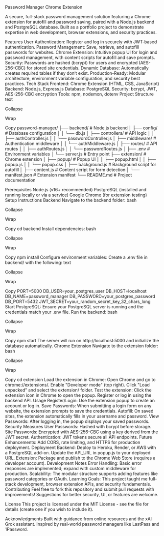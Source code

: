 Password Manager Chrome Extension

A secure, full-stack password management solution featuring a Chrome extension for autofill and password saving, paired with a Node.js backend and PostgreSQL database. Built as a portfolio project to demonstrate expertise in web development, browser extensions, and security practices.

Features
User Authentication: Register and log in securely with JWT-based authentication.
Password Management: Save, retrieve, and autofill passwords for websites.
Chrome Extension: Intuitive popup UI for login and password management, with content scripts for autofill and save prompts.
Security: Passwords are hashed (bcrypt) for users and encrypted (AES-256-CBC) for stored site credentials.
Dynamic Database: Automatically creates required tables if they don’t exist.
Production-Ready: Modular architecture, environment variable configuration, and security best practices.
Tech Stack
Frontend: Chrome Extension (HTML, CSS, JavaScript)
Backend: Node.js, Express.js
Database: PostgreSQL
Security: bcrypt, JWT, AES-256-CBC encryption
Tools: npm, nodemon, dotenv
Project Structure
text

Collapse

Wrap

Copy
password-manager/
├── backend/ # Node.js backend
│ ├── config/ # Database configuration
│ │ └── db.js
│ ├── controllers/ # API logic
│ │ ├── authController.js
│ │ └── passwordController.js
│ ├── middleware/ # Authentication middleware
│ │ └── authMiddleware.js
│ ├── routes/ # API routes
│ │ ├── authRoutes.js
│ │ └── passwordRoutes.js
│ ├── .env # Environment variables
│ └── server.js # Entry point
├── extension/ # Chrome extension
│ ├── popup/ # Popup UI
│ │ ├── popup.html
│ │ ├── popup.js
│ │ └── popup.css
│ ├── background.js # Background script for autofill
│ ├── content.js # Content script for form detection
│ └── manifest.json # Extension manifest
└── README.md # Project documentation

Prerequisites
Node.js (v16+ recommended)
PostgreSQL (installed and running locally or via a service)
Google Chrome (for extension testing)
Setup Instructions
Backend
Navigate to the backend folder:
bash

Collapse

Wrap

Copy
cd backend
Install dependencies:
bash

Collapse

Wrap

Copy
npm install
Configure environment variables:
Create a .env file in backend/ with the following:
text

Collapse

Wrap

Copy
PORT=5000
DB_USER=your_postgres_user
DB_HOST=localhost
DB_NAME=password_manager
DB_PASSWORD=your_postgres_password
DB_PORT=5432
JWT_SECRET=your_random_secret_key_32_chars_long
Start PostgreSQL:
Ensure your PostgreSQL server is running and the credentials match your .env file.
Run the backend:
bash

Collapse

Wrap

Copy
npm start
The server will run on http://localhost:5000 and initialize the database automatically.
Chrome Extension
Navigate to the extension folder:
bash

Collapse

Wrap

Copy
cd extension
Load the extension in Chrome:
Open Chrome and go to chrome://extensions/.
Enable "Developer mode" (top right).
Click "Load unpacked" and select the extension/ folder.
Test the extension:
Click the extension icon in Chrome to open the popup.
Register or log in using the backend API.
Usage
Register/Login: Use the extension popup to create an account or log in.
Save Passwords: When submitting a login form on any website, the extension prompts to save the credentials.
Autofill: On saved sites, the extension automatically fills in your username and password.
View Passwords: After logging in, the popup displays your saved passwords.
Security Measures
User Passwords: Hashed with bcrypt before storage.
Site Passwords: Encrypted with AES-256-CBC using a key derived from the JWT secret.
Authentication: JWT tokens secure all API endpoints.
Future Enhancements: Add CORS, rate limiting, and HTTPS for production deployment.
Deployment
Backend: Deploy to Heroku, Render, or AWS with a PostgreSQL add-on. Update the API_URL in popup.js to your deployed URL.
Extension: Package and publish to the Chrome Web Store (requires a developer account).
Development Notes
Error Handling: Basic error responses are implemented; expand with custom middleware for production.
Scalability: The modular structure supports adding features like password categories or OAuth.
Learning Goals: This project taught me full-stack development, browser extension APIs, and security fundamentals.
Contributing
Feel free to fork this repository and submit pull requests with improvements! Suggestions for better security, UI, or features are welcome.

License
This project is licensed under the MIT License - see the file for details (create one if you wish to include it).

Acknowledgments
Built with guidance from online resources and the xAI Grok assistant.
Inspired by real-world password managers like LastPass and 1Password.
